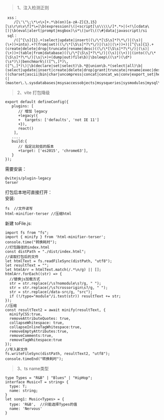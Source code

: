 
> 1、注入检测正则

     xss：
        /[\'\"\;\*\<\>]+.*\b(on)[a-zA-Z]{3,15}[\s\r\n\v\f]*\=|\b(expression)\(|<script[\s\\\\\/]*.*>|(<!\[cdata\[)|\b(eval|alert|prompt|msgbox)\s*\(|url\((\#|data|javascript)/si
     sql：
        /([^{\s]{1}.+(select|update|insert((\/\*[\S\s]*?\*\/)|(\s)|(\+))+into).+?(from|set)((\/\*[\S\s]*?\*\/)|(\s)|(\+))+)|[^{\s]{1}.+(create|delete|drop|truncate|rename|desc)((\/\*[\S\s]*?\*\/)|(\s)|(\+))+(table|from|database)((\/\*[\S\s]*?\*\/)|(\s)|(\+))|(into((\/\*[\S\s]*?\*\/)|\s|\+)+(dump|out)file\b)|\bsleep\((\s*)(\d*)(\s*)\)|benchmark\(([^\,]*)\,([^\,]*)\)|\b(declare|set|select)\b.*@|union\b.*(select|all)\b|(select|update|insert|create|delete|drop|grant|truncate|rename|exec|desc|from|table|database|set|where)\b.*((charset|ascii|bin|char|uncompress|concat|concat_ws|conv|export_set|hex|instr|left|load_file|locate|mid|sub|substring|oct|reverse|right|unhex)\(|(master\.\.sysdatabases|msysaccessobjects|msysqueries|sysmodules|mysql\.db|sys\.database_name|information_schema\.|sysobjects|sp_makewebtask|xp_cmdshell|sp_oamethod|sp_addextendedproc|sp_oacreate|xp_regread|sys\.dbms_export_extension))/si

> 2、vite 打包降级
>
    export default defineConfig({
       plugins: [
          // 增加 legacy
          +legacy({
          +  targets: ['defaults', 'not IE 11']
          +}),
          react()
        ],
       ....
       build:{
          // 指定比较低的版本
          +target: ['es2015', 'chrome63'], 
       }
    });

需要安装：
  
    @vitejs/plugin-legacy
    terser

打包后本地可直接打开：<br/>
安装:

    fs  //文件读写
    html-minifier-terser //压缩html
新建 toFile.js:
   
    import fs from "fs";
    import { minify } from 'html-minifier-terser';
    console.time("转换耗时");
    //打包路径的index.html
    const distPath = "./dist/index.html"; 
    //读取打包后的文件
    let htmlText = fs.readFileSync(distPath, "utf8");
    let resultText = "";
    let htmlArr = htmlText.match(/.*\n/g) || [];
    htmlArr.forEach((str) => {
      //替换js加载方式
      str = str.replace(/\s?nomodule\s?/g, " ");
      str = str.replace(/\s?crossorigin\s?/g, " ");
      str = str.replace(/data-src/g, "src");
      if (!/type="module"/i.test(str)) resultText += str;
    });
    //压缩
    const resultText2 = await minify(resultText, {
      minifyCSS:true,
      removeAttributeQuotes: true,
      collapseWhitespace: true,
      collapseInlineTagWhitespace:true,
      removeEmptyAttributes:true,
      removeComments:true,
      removeTagWhitespace:true
    });
    //写入新文件
    fs.writeFileSync(distPath, resultText2, "utf8");
    console.timeEnd("转换耗时");

> 3、ts name类型

    type Types = "R&B" | "Blues" | "HipHop";
    interface Music<T = string> {
      type: T;
      name: string;
    }
    let song1: Music<Types> = {
      type: 'R&B',  //只能选择Types的值
      name: 'Nervous'
    }
   

